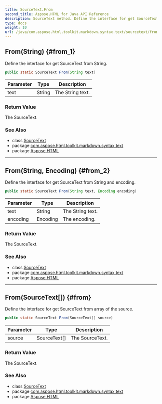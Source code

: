 ```yaml
---
title: SourceText.From
second_title: Aspose.HTML for Java API Reference
description: SourceText method. Define the interface for get SourceText from String
type: docs
weight: 10
url: /java/com.aspose.html.toolkit.markdown.syntax.text/sourcetext/from/
---
```

## From(String) {#from_1}

Define the interface for get SourceText from String.

```java
public static SourceText From(String text)
```

| Parameter | Type | Description |
| --- | --- | --- |
| text | String | The String text. |

### Return Value

The SourceText.

### See Also

* class [SourceText](../)
* package [com.aspose.html.toolkit.markdown.syntax.text](../../sourcetext/)
* package [Aspose.HTML](../../../)

---

## From(String, Encoding) {#from_2}

Define the interface for get SourceText from String and encoding.

```java
public static SourceText From(String text, Encoding encoding)
```

| Parameter | Type | Description |
| --- | --- | --- |
| text | String | The String text. |
| encoding | Encoding | The encoding. |

### Return Value

The SourceText.

### See Also

* class [SourceText](../)
* package [com.aspose.html.toolkit.markdown.syntax.text](../../sourcetext/)
* package [Aspose.HTML](../../../)

---

## From(SourceText[]) {#from}

Define the interface for get SourceText from array of the source.

```java
public static SourceText From(SourceText[] source)
```

| Parameter | Type | Description |
| --- | --- | --- |
| source | SourceText[] | The SourceText. |

### Return Value

The SourceText.

### See Also

* class [SourceText](../)
* package [com.aspose.html.toolkit.markdown.syntax.text](../../sourcetext/)
* package [Aspose.HTML](../../../)
